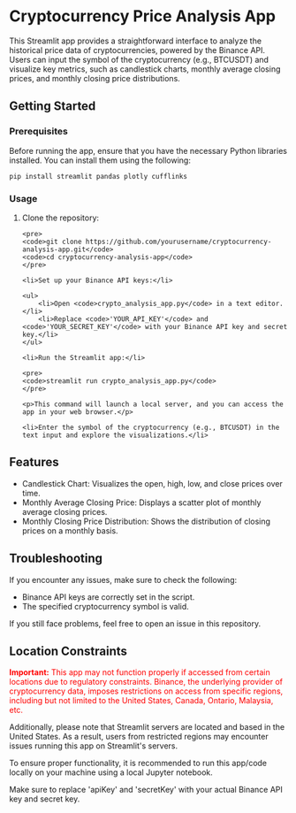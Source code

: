 <!DOCTYPE html>
<html lang="en">
<head>
    <meta charset="UTF-8">
    <meta name="viewport" content="width=device-width, initial-scale=1.0">
</head>
<body>

<h1>Cryptocurrency Price Analysis App</h1>

<p>This Streamlit app provides a straightforward interface to analyze the historical price data of cryptocurrencies, powered by the Binance API. Users can input the symbol of the cryptocurrency (e.g., BTCUSDT) and visualize key metrics, such as candlestick charts, monthly average closing prices, and monthly closing price distributions.</p>

<h2>Getting Started</h2>

<h3>Prerequisites</h3>

<p>Before running the app, ensure that you have the necessary Python libraries installed. You can install them using the following:</p>

<pre>
<code>pip install streamlit pandas plotly cufflinks</code>
</pre>

<h3>Usage</h3>

<ol>
    <li>Clone the repository:</li>

    <pre>
    <code>git clone https://github.com/yourusername/cryptocurrency-analysis-app.git</code>
    <code>cd cryptocurrency-analysis-app</code>
    </pre>

    <li>Set up your Binance API keys:</li>

    <ul>
        <li>Open <code>crypto_analysis_app.py</code> in a text editor.</li>
        <li>Replace <code>'YOUR_API_KEY'</code> and <code>'YOUR_SECRET_KEY'</code> with your Binance API key and secret key.</li>
    </ul>

    <li>Run the Streamlit app:</li>

    <pre>
    <code>streamlit run crypto_analysis_app.py</code>
    </pre>

    <p>This command will launch a local server, and you can access the app in your web browser.</p>

    <li>Enter the symbol of the cryptocurrency (e.g., BTCUSDT) in the text input and explore the visualizations.</li>
</ol>

<h2>Features</h2>

<ul>
    <li>Candlestick Chart: Visualizes the open, high, low, and close prices over time.</li>
    <li>Monthly Average Closing Price: Displays a scatter plot of monthly average closing prices.</li>
    <li>Monthly Closing Price Distribution: Shows the distribution of closing prices on a monthly basis.</li>
</ul>

<h2>Troubleshooting</h2>

<p>If you encounter any issues, make sure to check the following:</p>

<ul>
    <li>Binance API keys are correctly set in the script.</li>
    <li>The specified cryptocurrency symbol is valid.</li>
</ul>

<p>If you still face problems, feel free to open an issue in this repository.</p>

<h2>Location Constraints</h2>

<p style="color: red;"><strong>Important:</strong> This app may not function properly if accessed from certain locations due to regulatory constraints. Binance, the underlying provider of cryptocurrency data, imposes restrictions on access from specific regions, including but not limited to the United States, Canada, Ontario, Malaysia, etc.</p>

<p>Additionally, please note that Streamlit servers are located and based in the United States. As a result, users from restricted regions may encounter issues running this app on Streamlit's servers.</p>

<p>To ensure proper functionality, it is recommended to run this app/code locally on your machine using a local Jupyter notebook. </p>

<p>Make sure to replace 'apiKey' and 'secretKey' with your actual Binance API key and secret key.</p>

</body>
</html>
